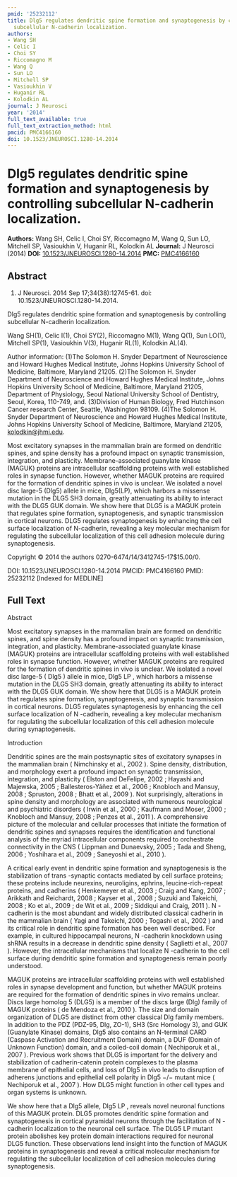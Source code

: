 ```yaml
---
pmid: '25232112'
title: Dlg5 regulates dendritic spine formation and synaptogenesis by controlling
  subcellular N-cadherin localization.
authors:
- Wang SH
- Celic I
- Choi SY
- Riccomagno M
- Wang Q
- Sun LO
- Mitchell SP
- Vasioukhin V
- Huganir RL
- Kolodkin AL
journal: J Neurosci
year: '2014'
full_text_available: true
full_text_extraction_method: html
pmcid: PMC4166160
doi: 10.1523/JNEUROSCI.1280-14.2014
---
```


# Dlg5 regulates dendritic spine formation and synaptogenesis by controlling subcellular N-cadherin localization.
**Authors:** Wang SH, Celic I, Choi SY, Riccomagno M, Wang Q, Sun LO, Mitchell SP, Vasioukhin V, Huganir RL, Kolodkin AL
**Journal:** J Neurosci (2014)
**DOI:** [10.1523/JNEUROSCI.1280-14.2014](https://doi.org/10.1523/JNEUROSCI.1280-14.2014)
**PMC:** [PMC4166160](https://www.ncbi.nlm.nih.gov/pmc/articles/PMC4166160/)

## Abstract

1. J Neurosci. 2014 Sep 17;34(38):12745-61. doi: 10.1523/JNEUROSCI.1280-14.2014.

Dlg5 regulates dendritic spine formation and synaptogenesis by controlling 
subcellular N-cadherin localization.

Wang SH(1), Celic I(1), Choi SY(2), Riccomagno M(1), Wang Q(1), Sun LO(1), 
Mitchell SP(1), Vasioukhin V(3), Huganir RL(1), Kolodkin AL(4).

Author information:
(1)The Solomon H. Snyder Department of Neuroscience and Howard Hughes Medical 
Institute, Johns Hopkins University School of Medicine, Baltimore, Maryland 
21205.
(2)The Solomon H. Snyder Department of Neuroscience and Howard Hughes Medical 
Institute, Johns Hopkins University School of Medicine, Baltimore, Maryland 
21205, Department of Physiology, Seoul National University School of Dentistry, 
Seoul, Korea, 110-749, and.
(3)Division of Human Biology, Fred Hutchinson Cancer research Center, Seattle, 
Washington 98109.
(4)The Solomon H. Snyder Department of Neuroscience and Howard Hughes Medical 
Institute, Johns Hopkins University School of Medicine, Baltimore, Maryland 
21205, kolodkin@jhmi.edu.

Most excitatory synapses in the mammalian brain are formed on dendritic spines, 
and spine density has a profound impact on synaptic transmission, integration, 
and plasticity. Membrane-associated guanylate kinase (MAGUK) proteins are 
intracellular scaffolding proteins with well established roles in synapse 
function. However, whether MAGUK proteins are required for the formation of 
dendritic spines in vivo is unclear. We isolated a novel disc large-5 (Dlg5) 
allele in mice, Dlg5(LP), which harbors a missense mutation in the DLG5 SH3 
domain, greatly attenuating its ability to interact with the DLG5 GUK domain. We 
show here that DLG5 is a MAGUK protein that regulates spine formation, 
synaptogenesis, and synaptic transmission in cortical neurons. DLG5 regulates 
synaptogenesis by enhancing the cell surface localization of N-cadherin, 
revealing a key molecular mechanism for regulating the subcellular localization 
of this cell adhesion molecule during synaptogenesis.

Copyright © 2014 the authors 0270-6474/14/3412745-17$15.00/0.

DOI: 10.1523/JNEUROSCI.1280-14.2014
PMCID: PMC4166160
PMID: 25232112 [Indexed for MEDLINE]

## Full Text

Abstract

Most excitatory synapses in the mammalian brain are formed on dendritic spines, and spine density has a profound impact on synaptic transmission, integration, and plasticity. Membrane-associated guanylate kinase (MAGUK) proteins are intracellular scaffolding proteins with well established roles in synapse function. However, whether MAGUK proteins are required for the formation of dendritic spines in vivo is unclear. We isolated a novel disc large-5 ( Dlg5 ) allele in mice, Dlg5 LP , which harbors a missense mutation in the DLG5 SH3 domain, greatly attenuating its ability to interact with the DLG5 GUK domain. We show here that DLG5 is a MAGUK protein that regulates spine formation, synaptogenesis, and synaptic transmission in cortical neurons. DLG5 regulates synaptogenesis by enhancing the cell surface localization of N -cadherin, revealing a key molecular mechanism for regulating the subcellular localization of this cell adhesion molecule during synaptogenesis.

Introduction

Dendritic spines are the main postsynaptic sites of excitatory synapses in the mammalian brain ( Nimchinsky et al., 2002 ). Spine density, distribution, and morphology exert a profound impact on synaptic transmission, integration, and plasticity ( Elston and DeFelipe, 2002 ; Hayashi and Majewska, 2005 ; Ballesteros-Yáñez et al., 2006 ; Knobloch and Mansuy, 2008 ; Spruston, 2008 ; Bhatt et al., 2009 ). Not surprisingly, alterations in spine density and morphology are associated with numerous neurological and psychiatric disorders ( Irwin et al., 2000 ; Kaufmann and Moser, 2000 ; Knobloch and Mansuy, 2008 ; Penzes et al., 2011 ). A comprehensive picture of the molecular and cellular processes that initiate the formation of dendritic spines and synapses requires the identification and functional analysis of the myriad intracellular components required to orchestrate connectivity in the CNS ( Lippman and Dunaevsky, 2005 ; Tada and Sheng, 2006 ; Yoshihara et al., 2009 ; Saneyoshi et al., 2010 ).

A critical early event in dendritic spine formation and synaptogenesis is the stabilization of trans -synaptic contacts mediated by cell surface proteins; these proteins include neurexins, neuroligins, ephrins, leucine-rich-repeat proteins, and cadherins ( Henkemeyer et al., 2003 ; Craig and Kang, 2007 ; Arikkath and Reichardt, 2008 ; Kayser et al., 2008 ; Suzuki and Takeichi, 2008 ; Ko et al., 2009 ; de Wit et al., 2009 ; Siddiqui and Craig, 2011 ). N -cadherin is the most abundant and widely distributed classical cadherin in the mammalian brain ( Yagi and Takeichi, 2000 ; Togashi et al., 2002 ) and its critical role in dendritic spine formation has been well described. For example, in cultured hippocampal neurons, N -cadherin knockdown using shRNA results in a decrease in dendritic spine density ( Saglietti et al., 2007 ). However, the intracellular mechanisms that localize N -cadherin to the cell surface during dendritic spine formation and synaptogenesis remain poorly understood.

MAGUK proteins are intracellular scaffolding proteins with well established roles in synapse development and function, but whether MAGUK proteins are required for the formation of dendritic spines in vivo remains unclear. Discs large homolog 5 (DLG5) is a member of the discs large (Dlg) family of MAGUK proteins ( de Mendoza et al., 2010 ). The size and domain organization of DLG5 are distinct from other classical Dlg family members. In addition to the PDZ (PDZ-95, Dlg, ZO-1), SH3 (Src Homology 3), and GUK (Guanylate Kinase) domains, Dlg5 also contains an N-terminal CARD (Caspase Activation and Recruitment Domain) domain, a DUF (Domain of Unknown Function) domain, and a coiled-coil domain ( Nechiporuk et al., 2007 ). Previous work shows that DLG5 is important for the delivery and stabilization of cadherin-catenin protein complexes to the plasma membrane of epithelial cells, and loss of Dlg5 in vivo leads to disruption of adherens junctions and epithelial cell polarity in Dlg5 −/− mutant mice ( Nechiporuk et al., 2007 ). How DLG5 might function in other cell types and organ systems is unknown.

We show here that a Dlg5 allele, Dlg5 LP , reveals novel neuronal functions of this MAGUK protein. DLG5 promotes dendritic spine formation and synaptogenesis in cortical pyramidal neurons through the facilitation of N -cadherin localization to the neuronal cell surface. The DLG5 LP mutant protein abolishes key protein domain interactions required for neuronal DLG5 function. These observations lend insight into the function of MAGUK proteins in synaptogenesis and reveal a critical molecular mechanism for regulating the subcellular localization of cell adhesion molecules during synaptogenesis.
